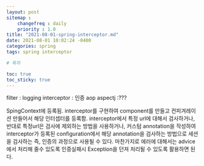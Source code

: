 ```yaml
---
layout: post
sitemap :
    changefreq : daily
    priority : 1.0
title: "2021-08-01-spring-interceptor.md"
date: 2021-08-01 10:02:24 -0400 
categories: spring 
tags: spring interceptor

# 목차

toc: true  
toc_sticky: true
---
```

filter : logging
interceptor : 인증
aop aspectj :???


SpingContext에 등록됨. interceptor를 구현하여 component를 만들고  컨피겨레이션 만들어서 해당 인터셉터를 등록함. 
interceptor에서 특정  url에 대해서 검사하거나, 반대로 특정url은 검사에 제외하는 방법을 사용하거나, 커스텀 annotation을 작성하여interceptor가 등록된 configuration에서 해당 annotation을 검사하는 방법으로 세션을 검사하는 즉, 인증의 과정으로 사용될 수 있다. 마찬가지로 에러에 대해서는 advice에서 처리해 줄수 있도록 인증실패시 Exception을 던져 처리될 수 있도록 활용하면 된다.